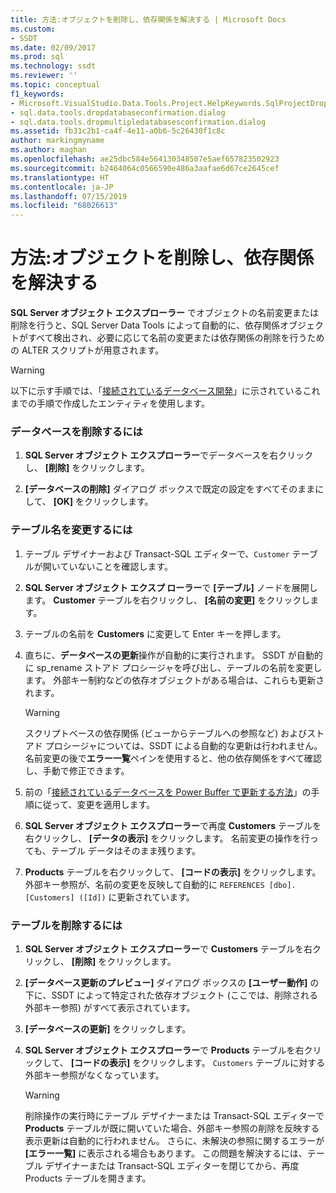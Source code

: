 ```yaml
---
title: 方法:オブジェクトを削除し、依存関係を解決する | Microsoft Docs
ms.custom:
- SSDT
ms.date: 02/09/2017
ms.prod: sql
ms.technology: ssdt
ms.reviewer: ''
ms.topic: conceptual
f1_keywords:
- Microsoft.VisualStudio.Data.Tools.Project.HelpKeywords.SqlProjectDropDatabaseConfirmationDialog
- sql.data.tools.dropdatabaseconfirmation.dialog
- sql.data.tools.dropmultipledatabasesconfirmation.dialog
ms.assetid: fb31c2b1-ca4f-4e11-a0b6-5c26430f1c8c
author: markingmyname
ms.author: maghan
ms.openlocfilehash: ae25dbc584e564130348507e5aef657823502923
ms.sourcegitcommit: b2464064c0566590e486a3aafae6d67ce2645cef
ms.translationtype: HT
ms.contentlocale: ja-JP
ms.lasthandoff: 07/15/2019
ms.locfileid: "68026613"
---
```

# <a name="how-to-delete-objects-and-resolve-dependencies"></a>方法:オブジェクトを削除し、依存関係を解決する
**SQL Server オブジェクト エクスプローラー** でオブジェクトの名前変更または削除を行うと、SQL Server Data Tools によって自動的に、依存関係オブジェクトがすべて検出され、必要に応じて名前の変更または依存関係の削除を行うための ALTER スクリプトが用意されます。  
  
> [!WARNING]  
> 以下に示す手順では、「[接続されているデータベース開発](../ssdt/connected-database-development.md)」に示されているこれまでの手順で作成したエンティティを使用します。  
  
### <a name="to-delete-a-database"></a>データベースを削除するには  
  
1.  **SQL Server オブジェクト エクスプローラー**でデータベースを右クリックし、 **[削除]** をクリックします。  
  
2.  **[データベースの削除]** ダイアログ ボックスで既定の設定をすべてそのままにして、 **[OK]** をクリックします。  
  
### <a name="to-rename-a-table"></a>テーブル名を変更するには  
  
1.  テーブル デザイナーおよび Transact\-SQL エディターで、`Customer` テーブルが開いていないことを確認します。  
  
2.  **SQL Server オブジェクト エクスプ ローラー**で **[テーブル]** ノードを展開します。 **Customer** テーブルを右クリックし、 **[名前の変更]** をクリックします。  
  
3.  テーブルの名前を **Customers** に変更して Enter キーを押します。  
  
4.  直ちに、**データベースの更新**操作が自動的に実行されます。 SSDT が自動的に sp_rename ストアド プロシージャを呼び出し、テーブルの名前を変更します。 外部キー制約などの依存オブジェクトがある場合は、これらも更新されます。  
  
    > [!WARNING]  
    > スクリプトベースの依存関係 (ビューからテーブルへの参照など) およびストアド プロシージャについては、SSDT による自動的な更新は行われません。 名前変更の後で**エラー一覧**ペインを使用すると、他の依存関係をすべて確認し、手動で修正できます。  
  
5.  前の「[接続されているデータベースを Power Buffer で更新する方法](../ssdt/how-to-update-a-connected-database-with-power-buffer.md)」の手順に従って、変更を適用します。  
  
6.  **SQL Server オブジェクト エクスプローラー**で再度 **Customers** テーブルを右クリックし、 **[データの表示]** をクリックします。 名前変更の操作を行っても、テーブル データはそのまま残ります。  
  
7.  **Products** テーブルを右クリックして、 **[コードの表示]** をクリックします。 外部キー参照が、名前の変更を反映して自動的に `REFERENCES [dbo].[Customers] ([Id])` に更新されています。  
  
### <a name="to-delete-a-table"></a>テーブルを削除するには  
  
1.  **SQL Server オブジェクト エクスプローラー**で **Customers** テーブルを右クリックし、 **[削除]** をクリックします。  
  
2.  **[データベース更新のプレビュー]** ダイアログ ボックスの **[ユーザー動作]** の下に、SSDT によって特定された依存オブジェクト (ここでは、削除される外部キー参照) がすべて表示されています。  
  
3.  **[データベースの更新]** をクリックします。  
  
4.  **SQL Server オブジェクト エクスプローラー**で **Products** テーブルを右クリックして、 **[コードの表示]** をクリックします。 `Customers` テーブルに対する外部キー参照がなくなっています。  
  
    > [!WARNING]  
    > 削除操作の実行時にテーブル デザイナーまたは Transact\-SQL エディターで **Products** テーブルが既に開いていた場合、外部キー参照の削除を反映する表示更新は自動的に行われません。 さらに、未解決の参照に関するエラーが **[エラー一覧]** に表示される場合もあります。 この問題を解決するには、テーブル デザイナーまたは Transact\-SQL エディターを閉じてから、再度 Products テーブルを開きます。  
  
